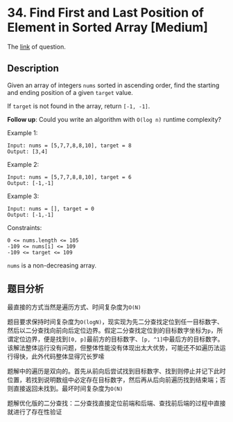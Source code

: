 # 34. Find First and Last Position of Element in Sorted Array [Medium]

The [link](https://leetcode.com/problems/find-first-and-last-position-of-element-in-sorted-array/) of question.

## Description

Given an array of integers `nums` sorted in ascending order, find the starting and ending position of a given `target` value.

If `target` is not found in the array, return `[-1, -1]`.

**Follow up**: Could you write an algorithm with `O(log n)` runtime complexity?

Example 1:
```
Input: nums = [5,7,7,8,8,10], target = 8
Output: [3,4]
```

Example 2:
```
Input: nums = [5,7,7,8,8,10], target = 6
Output: [-1,-1]
```

Example 3:
```
Input: nums = [], target = 0
Output: [-1,-1]
```

Constraints:
```
0 <= nums.length <= 105
-109 <= nums[i] <= 109
-109 <= target <= 109
```
`nums` is a non-decreasing array.

## 题目分析

最直接的方式当然是遍历方式、时间复杂度为`O(N)`

题目要求保持时间复杂度为`O(logN)`，现实现为先二分查找定位到任一目标数字、然后以二分查找向前向后定位边界。假定二分查找定位到的目标数字坐标为`p`，所谓定位边界，便是找到`[0, p]`最前方的目标数字、`[p, ^1]`中最后方的目标数字。该解法整体运行没有问题，但整体性能没有体现出太大优势，可能还不如遍历法运行得快，此外代码整体显得冗长罗嗦

<!--  -->

题解中的遍历是双向的。首先从前向后尝试找到目标数字、找到则停止并记下此时位置，若找到说明数组中必定存在目标数字，然后再从后向前遍历找到结束端；否则直接返回未找到。最坏时间复杂度为`O(N)`

题解优化版的二分查找：二分查找直接定位前端和后端、查找前后端的过程中直接就进行了存在性验证

<!-- todo: 依然值得深挖、搞清楚二分查找本质问题 -->